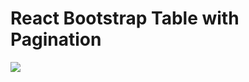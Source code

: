 <h1>React Bootstrap Table with Pagination</h1>

<img src="http://askavy.com/wp-content/uploads/2020/08/React-Bootstrap-Table-With-Pagination.jpg" />
